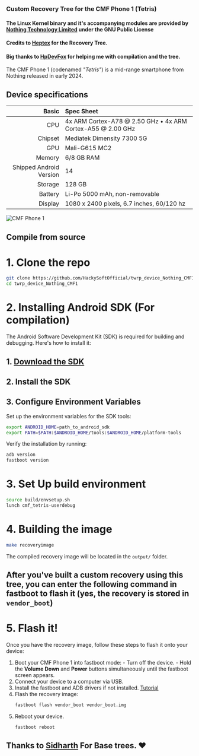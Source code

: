 ### Custom Recovery Tree for the CMF Phone 1 (Tetris)
#### The Linux Kernel binary and it's accompanying modules are provided by [Nothing Technology Limited](https://github.com/NothingOSS) under the GNU Public License
#### Credits to [Heptex](https://github.com/Heptex/) for the Recovery Tree.
#### Big thanks to [HpDevFox](https://github.com/hpdevFOX) for helping me with compilation and the tree.

The CMF Phone 1 (codenamed _"Tetris"_) is a mid-range smartphone from Nothing released in early 2024.

## Device specifications

Basic   | Spec Sheet
-------:|:-------------------------
CPU     | 4x ARM Cortex-A78 @ 2.50 GHz • 4x ARM Cortex-A55 @ 2.00 GHz
Chipset | Mediatek Dimensity 7300 5G
GPU     | Mali-G615 MC2
Memory  | 6/8 GB RAM
Shipped Android Version | 14
Storage | 128 GB
Battery | Li-Po 5000 mAh, non-removable
Display | 1080 x 2400 pixels, 6.7 inches, 60/120 hz

![CMF Phone 1](https://in.cmf.tech/cdn/shop/files/Engineering_aesthetics_1600x.png?v=1720164742)

## Compile from source
# 1. Clone the repo
```bash
git clone https://github.com/HackySoftOfficial/twrp_device_Nothing_CMF1
cd twrp_device_Nothing_CMF1
```

# 2. Installing Android SDK (For compilation)
The Android Software Development Kit (SDK) is required for building and debugging. Here's how to install it:
## 1. [Download the SDK](https://developer.android.com/studio)
## 2. Install the SDK
## 3. Configure Environment Variables
Set up the environment variables for the SDK tools:
```bash
export ANDROID_HOME=path_to_android_sdk
export PATH=$PATH:$ANDROID_HOME/tools:$ANDROID_HOME/platform-tools
```
Verify the installation by running:
```bash
adb version
fastboot version
```

# 3. Set Up build environment
```bash
source build/envsetup.sh
lunch cmf_tetris-userdebug
```

# 4. Building the image
```bash
make recoveryimage
```
The compiled recovery image will be located in the `output/` folder.

## After you've built a custom recovery using this tree, you can enter the following command in fastboot to flash it (yes, the recovery is stored in `vendor_boot`)
# 5. Flash it!
Once you have the recovery image, follow these steps to flash it onto your device:
   1. Boot your CMF Phone 1 into fastboot mode:
     - Turn off the device.
     - Hold the **Volume Down** and **Power** buttons simultaneously until the fastboot screen appears.
   2. Connect your device to a computer via USB.
   3. Install the fastboot and ADB drivers if not installed. [Tutorial](https://nerdschalk.com/how-to-install-adb-and-fastboot/)
   4. Flash the recovery image:
      ```bash
      fastboot flash vendor_boot vendor_boot.img
      ```
   5. Reboot your device.
      ```bash
      fastboot reboot
      ```

## Thanks to [Sidharth](https://github.com/sidharthify) For Base trees. ❤️
